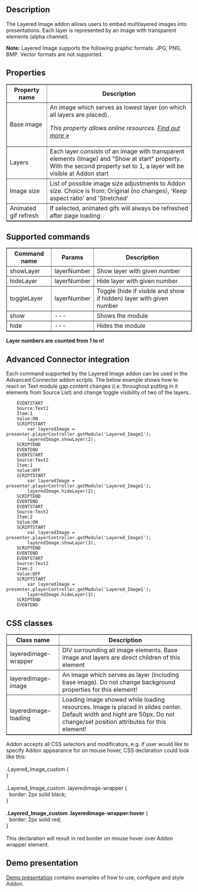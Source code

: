 ## Description
The Layered Image addon allows users to embed multilayered images into presentations. Each layer is represented by an image with transparent elements (alpha channel).

**Note:** Layered Image supports the following graphic formats: JPG, PNG, BMP. Vector formats are not supported.
 
## Properties

<table border='1'>
    <tr>
        <th>Property name</th>
        <th>Description</th>
    </tr>
    <tr>
        <td>Base image</td>
        <td>An image which serves as lowest layer (on which all layers are placed).
<p><em>This property allows online resources. <a href="/doc/page/Online-resources">Find out more »</a></em></p>
</td>
    </tr>
    <tr>
        <td>Layers</td>
        <td>Each layer consists of an image with transparent elements (Image) and "Show at start" property. With the second property set to 1, a layer will be visible at Addon start</td>
    </tr>
    <tr>
        <td>Image size</td>
        <td>List of possible image size adjustments to Addon size. Choice is from: Original (no changes), 'Keep aspect ratio' and 'Stretched' </td>
    </tr>
    <tr>
        <td>Animated gif refresh</td>
        <td>If selected, animated gifs will always be refreshed after page loading</td>
    </tr>
</table>

## Supported commands

<table border='1'>
    <tr>
        <th>Command name</th>
        <th>Params</th>
        <th>Description</th>
    </tr>
    <tr>
        <td>showLayer</td>
        <td>layerNumber</td>
        <td>Show layer with given number</td>
    </tr>
    <tr>
        <td>hideLayer</td>
        <td>layerNumber</td>
        <td>Hide layer with given number</td>
    </tr>
    <tr>
        <td>toggleLayer</td>
        <td>layerNumber</td>
        <td>Toggle (hide if visible and show if hidden) layer with given number</td>
    </tr>
    <tr>
        <td>show</td>
        <td>---</td>
        <td>Shows the module</td>
    </tr>
    <tr>
        <td>hide</td>
        <td>---</td>
        <td>Hides the module</td>
    </tr>
</table>

<b>Layer numbers are counted from 1 to n!</b>

## Advanced Connector integration
Each command supported by the Layered Image addon can be used in the Advanced Connector addon scripts. The below example shows how to react on Text module gap content changes (i.e. throughout putting in it elements from Source List) and change toggle visibility of two of the layers..

        EVENTSTART
        Source:Text2
        Item:1
        Value:ON
        SCRIPTSTART
            var layeredImage = presenter.playerController.getModule('Layered_Image1');
            layeredImage.showLayer(2);
        SCRIPTEND
        EVENTEND
        EVENTSTART
        Source:Text2
        Item:1
        Value:OFF
        SCRIPTSTART
            var layeredImage = presenter.playerController.getModule('Layered_Image1');
            layeredImage.hideLayer(2);
        SCRIPTEND
        EVENTEND
        EVENTSTART
        Source:Text2
        Item:2
        Value:ON
        SCRIPTSTART
            var layeredImage = presenter.playerController.getModule('Layered_Image1');
            layeredImage.showLayer(3);
        SCRIPTEND
        EVENTEND
        EVENTSTART
        Source:Text2
        Item:2
        Value:OFF
        SCRIPTSTART
            var layeredImage = presenter.playerController.getModule('Layered_Image1');
            layeredImage.hideLayer(3);
        SCRIPTEND
        EVENTEND

## CSS classes

<table border='1'>
    <tr>
        <th>Class name</th>
        <th>Description</th>
    </tr>
    <tr>
        <td>layeredimage-wrapper</td>
        <td>DIV surrounding all image elements. Base image and layers are direct children of this element</td>
    </tr>
    <tr>
        <td>layeredimage-image</td>
        <td>An image which serves as layer (including base image). Do not change background properties for this element!</td>
    </tr>
    <tr>
        <td>layeredimage-loading</td>
        <td>Loading image showed while loading resources. Image is placed in slides center. Default width and hight are 50px. Do not change/set position attributes for this element!</td>
    </tr>
</table>

Addon accepts all CSS selectors and modificators, e.g. if user would like to specify Addon appearance for on mouse hover, CSS declaration could look like this:<br/><br/>
.Layered_Image_custom {<br/>
}<br/>
<br/>
.Layered_Image_custom .layeredimage-wrapper {<br/>
&nbsp;&nbsp;border: 2px solid black;<br/>
}<br/>
<br/>
<b>.Layered_Image_custom .layeredimage-wrapper:hover</b> {<br/>
&nbsp;&nbsp;border: 2px solid red;<br/>
}<br/>
<br/>
This declaration will result in red border on mouse hover over Addon wrapper element.

## Demo presentation
[Demo presentation](/embed/2485667 "Demo presentation") contains examples of how to use, configure and style Addon.                
